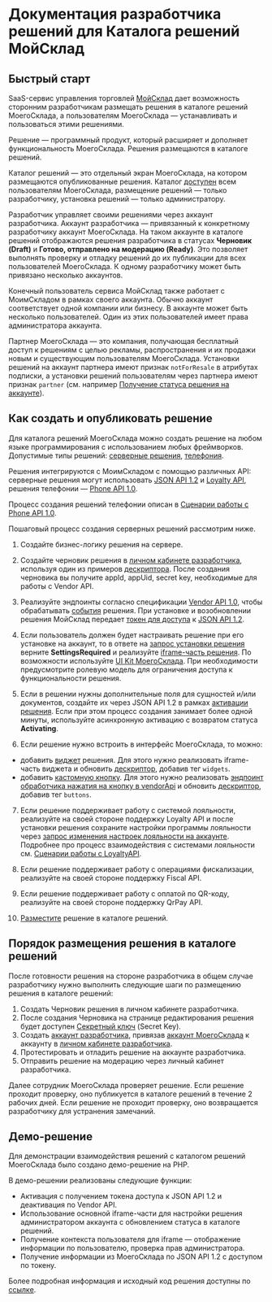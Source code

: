# Документация разработчика решений для Каталога решений МойСклад

## Быстрый старт

SaaS-сервис управления торговлей [МойСклад](https://online.moysklad.ru/) дает возможность сторонним разработчикам размещать решения в каталоге решений МоегоСклада, а пользователям МоегоСклада — устанавливать и пользоваться этими решениями. 

Решение — программный продукт, который расширяет и дополняет функциональность МоегоСклада. Решения размещаются в каталоге решений. 

Каталог решений — это отдельный экран МоегоСклада, на котором размещаются опубликованные решения. Каталог [доступен](https://online.moysklad.ru/app/#apps?page=all_apps) всем пользователям МоегоСклада, размещение решений — только разработчику, установка решений — только администратору.

Разработчик управляет своими решениями через аккаунт разработчика. Аккаунт разработчика — привязанный к конкретному разработчику аккаунт МоегоСклада. На таком аккаунте в каталоге решений отображаются решения разработчика в статусах **Черновик (Draft)** и **Готово, отправлено на модерацию (Ready)**. Это позволяет выполнять проверку и отладку решений до их публикации для всех пользователей МоегоСклада. К одному разработчику может быть привязано несколько аккаунтов.

Конечный пользователь сервиса МойСклад также работает с МоимСкладом в рамках своего аккаунта. Обычно аккаунт соответствует одной компании или бизнесу. В аккаунте может быть несколько пользователей. Один из этих пользователей имеет права администратора аккаунта. 

Партнер МоегоСклада — это компания, получающая бесплатный доступ к решениям с целью рекламы, распространения и их продажи новым и существующим пользователям МоегоСклада. Установки решений на аккаунт партнера имеют признак `notForResale` в атрибутах подписки, а установки решений пользователям через партнера имеют признак `partner` (см. например [Получение статуса решения на аккаунте](#poluchenie-statusa-resheniq-na-akkaunte)).

## Как создать и опубликовать решение 

Для каталога решений МоегоСклада можно создать решение на любом языке программирования с использованием любых фреймворков. Допустимые типы решений: [серверные решения](#serwernye-resheniq), [телефония](#telefoniq). 

Решения интегрируются с МоимСкладом с помощью различных API: серверные решения могут использовать [JSON API 1.2](https://dev.moysklad.ru/doc/api/remap/1.2) и [Loyalty API](https://dev.moysklad.ru/doc/api/loyalty/1.0/#scenarij-raboty), решения телефонии — [Phone API 1.0](https://dev.moysklad.ru/doc/api/phone/1.0/). 

Процесс создания решений телефонии описан в [Сценарии работы с Phone API 1.0](https://dev.moysklad.ru/doc/api/phone/1.0/#%D1%81%D1%86%D0%B5%D0%BD%D0%B0%D1%80%D0%B8%D0%B9-%D1%80%D0%B0%D0%B1%D0%BE%D1%82%D1%8B). 

Пошаговый процесс создания серверных решений рассмотрим ниже.

1. Создайте бизнес-логику решения на сервере.

2. Создайте черновик решения в [личном кабинете разработчика](#lichnyj-kabinet-razrabotchika), используя один из примеров [дескриптора](#deskriptor-resheniq). После создания черновика вы получите appId, appUid, secret key, необходимые для работы с Vendor API.

3. Реализуйте эндпоинты согласно спецификации [Vendor API 1.0](#vendor-api-1-0), чтобы обрабатывать [события](#rest-andpointy-na-storone-razrabotchika-reshenij) решения. При установке и возобновлении решения МойСклад передает [токен для доступа](#dostup-po-tokenu-k-json-api) к [JSON API 1.2](https://dev.moysklad.ru/doc/api/remap/1.2).

4. Если пользователь должен будет настраивать решение при его установке на аккаунт, то в ответе на [запрос установки решения](#aktiwaciq-resheniq-na-akkaunte) верните **SettingsRequired** и реализуйте [iframe-часть решения](#glawnyj-iframe). По возможности используйте [UI Kit МоегоСклада](https://github.com/moysklad/html-marketplace-1.0-uikit). При необходимости предусмотрите ролевую модель для ограничения доступа к функциональности решения.

5. Если в решении нужны дополнительные поля для сущностей и/или документов, создайте их через JSON API 1.2 в рамках [активации решения](#process-aktiwacii-resheniq-na-akkaunte). Если при этом процесс создания занимает более одной минуты, используйте асинхронную активацию с возвратом статуса **Activating**.

6. Если решение нужно встроить в интерфейс МоегоСклада, то можно:
  * добавить [виджет](#vidzhety) решения. Для этого нужно реализовать iframe-часть виджета и обновить [дескриптор](#deskriptor-resheniq), добавив тег `widgets`. 
  * добавить [кастомную кнопку](#kastomnye-knopki). Для этого нужно реализовать [эндпоинт обработчика нажатия на кнопку в vendorApi](#obrabotka-nazhatiq-na-kastomnuu-knopku) и обновить [дескриптор](#deskriptor-resheniq), добавив тег `buttons`.

7. Если решение поддерживает работу с системой лояльности, реализуйте на своей стороне поддержку Loyalty API и после установки решения сохраните настройки программы лояльности через [запрос изменения настроек лояльности на аккаунте](#izmenenie-nastroek-loql-nosti-na-akkaunte). Подробнее про процесс взаимодействия с системами лояльности см. [Сценарии работы с LoyaltyAPI](https://dev.moysklad.ru/doc/api/loyalty/1.0/#scenarij-raboty).

8. Если решение поддерживает работу с операциями фискализации, реализуйте на своей стороне поддержку Fiscal API.

9. Если решение поддерживает работу с оплатой по QR-коду, реализуйте на своей стороне поддержку QrPay API.

9. [Разместите](#uslowiq-razmescheniq-reshenij) решение в каталоге решений.

## Порядок размещения решения в каталоге решений

После готовности решения на стороне разработчика в общем случае разработчику нужно выполнить следующие шаги по размещению 
решения в каталоге решений:

1. Создать Черновик решения в личном кабинете разработчика.
2. После создания Черновика на странице редактирования решения будет доступен [Секретный ключ](#sekretnyj-kluch-secretkey) (Secret Key).
3. Создать [аккаунт разработчика](#otladka-reshenij-na-akkauntah-razrabotchika), привязав [аккаунт МоегоСклада](https://online.moysklad.ru/) к аккаунту в [личном кабинете разработчика](#lichnyj-kabinet-razrabotchika).
4. Протестировать и отладить решение на аккаунте разработчика.
5. Отправить решение на модерацию через личный кабинет разработчика.

Далее сотрудник МоегоСклада проверяет решение. Если решение проходит проверку, оно публикуется в каталоге решений в течение 2 рабочих дней. Если решение не проходит проверку, оно возвращается разработчику для устранения замечаний. 

## Демо-решение

Для демонстрации взаимодействия решений с каталогом решений МоегоСклада было создано демо-решение на PHP.

В демо-решении реализованы следующие функции:

* Активация с получением токена доступа к JSON API 1.2 и деактивация по Vendor API.
* Использование основной iframe-части для настройки решения администратором аккаунта с обновлением статуса в каталоге решений.
* Получение контекста пользователя для iframe — отображение информации по пользователю, проверка прав администратора.
* Получение информации из МоегоСклада по JSON API 1.2 с доступом по токену.

Более подробная информация и исходный код решения доступны по [ссылке](https://github.com/moysklad/php-dummyapp-marketplace-1.0).
